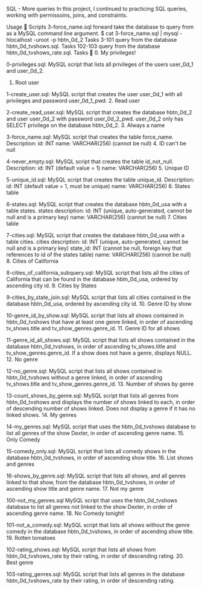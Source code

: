 SQL - More queries
In this project, I continued to practicing SQL queries, working with permissoins, joins, and constraints.

Usage 🐬
Scripts 3-force_name.sql forward take the database to query from as a MySQL command line argument.
$ cat 3-force_name.sql | mysql -hlocalhost -uroot -p hbtn_0d_2
Tasks 3-101 query from the database hbtn_0d_tvshows.sql.
Tasks 102-103 query from the database hbtn_0d_tvshows_rate.sql.
Tasks 📃
0. My privileges!

0-privileges.sql: MySQL script that lists all privileges of the users user_0d_1 and user_0d_2.
1. Root user

1-create_user.sql: MySQL script that creates the user user_0d_1 with all privileges and password user_0d_1_pwd.
2. Read user

2-create_read_user.sql: MySQL script that creates the database hbtn_0d_2 and user user_0d_2 with password user_0d_2_pwd.
user_0d_2 only has SELECT privilege on the database hbtn_0d_2.
3. Always a name

3-force_name.sql: MySQL script that creates the table force_name.
Description:
id: INT
name: VARCHAR(256) (cannot be null)
4. ID can't be null

4-never_empty.sql: MySQL script that creates the table id_not_null.
Description:
id: INT (default value = 1)
name: VARCHAR(256)
5. Unique ID

5-unique_id.sql: MySQL script that creates the table unique_id.
Description:
id: INT (default value = 1, must be unique)
name: VARCHAR(256)
6. States table

6-states.sql: MySQL script that creates the database hbtn_0d_usa with a table states.
states description:
id: INT (unique, auto-generated, cannot be null and is a primary key)
name: VARCHAR(256) (cannot be null)
7. Cities table

7-cities.sql: MySQL script that creates the database hbtn_0d_usa with a table cities.
cities description:
id: INT (unique, auto-generated, cannot be null and is a primary key)
state_id: INT (cannot be null, foreign key that references to id of the states table)
name: VARCHAR(256) (cannot be null)
8. Cities of California

8-cities_of_california_subquery.sql: MySQL script that lists all the cities of California that can be found in the database hbtn_0d_usa, ordered by ascending city id.
9. Cities by States

9-cities_by_state_join.sql: MySQL script that lists all cities contained in the database hbtn_0d_usa, ordered by ascending city id.
10. Genre ID by show

10-genre_id_by_show.sql: MySQL script that lists all shows contained in hbtn_0d_tvshows that have at least one genre linked, in order of ascending tv_shows.title and tv_show_genres.genre_id.
11. Genre ID for all shows

11-genre_id_all_shows.sql: MySQL script that lists all shows contained in the database hbtn_0d_tvshows, in order of ascending tv_shows.title and tv_show_genres.genre_id.
If a show does not have a genre, displays NULL.
12. No genre

12-no_genre.sql: MySQL script that lists all shows contained in hbtn_0d_tvshows without a genre linked, in order of ascending tv_shows.title and tv_show_genres.genre_id.
13. Number of shows by genre

13-count_shows_by_genre.sql: MySQL script that lists all genres from hbtn_0d_tvshows and displays the number of shows linked to each, in order of descending number of shows linked.
Does not display a genre if it has no linked shows.
14. My genres

14-my_genres.sql: MySQL script that uses the hbtn_0d_tvshows database to list all genres of the show Dexter, in order of ascending genre name.
15. Only Comedy

15-comedy_only.sql: MySQL script that lists all comedy shows in the database hbtn_0d_tvshows, in order of ascending show title.
16. List shows and genres

16-shows_by_genre.sql: MySQL script that lists all shows, and all genres linked to that show, from the database hbtn_0d_tvshows, in order of ascending show title and genre name.
17. Not my genre

100-not_my_genres.sql MySQL script that uses the hbtn_0d_tvshows database to list all genres not linked to the show Dexter, in order of ascending genre name.
18. No Comedy tonight!

101-not_a_comedy.sql: MySQL script that lists all shows without the genre comedy in the database hbtn_0d_tvshows, in order of ascending show title.
19. Rotten tomatoes

102-rating_shows.sql: MySQL script that lists all shows from hbtn_0d_tvshows_rate by their rating, in order of descending rating.
20. Best genre

103-rating_genres.sql: MySQL script that lists all genres in the database hbtn_0d_tvshows_rate by their rating, in order of descending rating.
